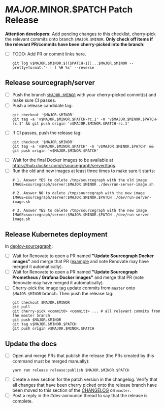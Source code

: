 <!--
DO NOTE COPY THIS ISSUE TEMPLATE MANUALLY. Use `yarn run release patch:issue <version>` from the
`dev/release` directory in the main repository to create a patch release issue, instead.

Arguments:
- $MAJOR
- $MINOR
- $PATCH
-->

# $MAJOR.$MINOR.$PATCH Patch Release

**Attention developers:** Add pending changes to this checklist, cherry-pick the relevant commits onto branch `$MAJOR.$MINOR`. **Only check off items if the relevant PR/commits have been cherry-picked into the branch**:

- [ ] TODO: Add PR or commit links here.
    ```
    git log v$MAJOR.$MINOR.$(($PATCH-1))...$MAJOR.$MINOR --pretty=format:'- [ ] %H %s' --reverse
    ```

## Release sourcegraph/server

- [ ] Push the branch [`$MAJOR.$MINOR`](https://github.com/sourcegraph/sourcegraph/tree/$MAJOR.$MINOR) with your cherry-picked commit(s) and make sure CI passes.
- [ ] Push a release candidate tag:
    ```
    git checkout '$MAJOR.$MINOR'
    git tag -a 'v$MAJOR.$MINOR.$PATCH-rc.1' -m 'v$MAJOR.$MINOR.$PATCH-rc.1' && git push origin 'v$MAJOR.$MINOR.$PATCH-rc.1'
    ```
- [ ] If CI passes, push the release tag:
    ```
    git checkout '$MAJOR.$MINOR'
    git tag -a 'v$MAJOR.$MINOR.$PATCH' -m 'v$MAJOR.$MINOR.$PATCH' && git push origin 'v$MAJOR.$MINOR.$PATCH'
    ```
- [ ] Wait for the final Docker images to be available at https://hub.docker.com/r/sourcegraph/server/tags.
- [ ] Run the old and new images at least three times to make sure it starts:
    ```
    # 1. Answer YES to delete /tmp/sourcegraph with the old image
    IMAGE=sourcegraph/server:$MAJOR.$MINOR ./dev/run-server-image.sh
    
    # 2. Answer NO to delete /tmp/sourcegraph with the new image
    IMAGE=sourcegraph/server:$MAJOR.$MINOR.$PATCH ./dev/run-server-image.sh
    
    # 3. Answer YES to delete /tmp/sourcegraph with the new image
    IMAGE=sourcegraph/server:$MAJOR.$MINOR.$PATCH ./dev/run-server-image.sh
    ```

## Release Kubernetes deployment

In [deploy-sourcegraph](https://github.com/sourcegraph/deploy-sourcegraph):

- [ ] Wait for Renovate to open a PR named **"Update Sourcegraph Docker images"** and merge that PR ([example](https://github.com/sourcegraph/deploy-sourcegraph/pull/199) and note Renovate may have merged it automatically).
- [ ] Wait for Renovate to open a PR named **"Update Sourcegraph Prometheus / Grafana Docker images"** and merge that PR (note Renovate may have merged it automatically).
- [ ] Cherry-pick the image tag update commits from `master` onto `$MAJOR.$MINOR` branch. Then push the release tag:
    ```
    git checkout $MAJOR.$MINOR
    git pull
    git cherry-pick <commit0> <commit1> ... # all relevant commits from the master branch
    git push $MAJOR.$MINOR
    git tag v$MAJOR.$MINOR.$PATCH
    git push origin v$MAJOR.$MINOR.$PATCH
    ```

## Update the docs

- [ ] Open and merge PRs that publish the release (the PRs created by this command must be merged manually):
  ```
  yarn run release release:publish $MAJOR.$MINOR.$PATCH
  ```
- [ ] Create a new section for the patch version in the changelog. Verify that all changes that have been cherry picked onto the release branch have been moved to this section of the [CHANGELOG](https://github.com/sourcegraph/sourcegraph/blob/master/CHANGELOG.md) on `master`.
- [ ] Post a reply in the #dev-announce thread to say that the release is complete.
